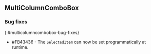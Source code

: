 ## MultiColumnComboBox

### Bug fixes
{:#multicolumncombobox-bug-fixes}

* \#FB43436 - The `SelectedItem` can now be set programmatically at runtime.